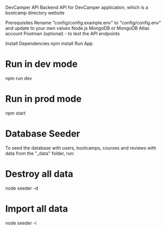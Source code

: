 DevCamper API
Backend API for DevCamper application, which is a bootcamp directory website

Prerequisites
Rename "config/config.example.env" to "config/config.env" and update to your own values
Node.js
MongoDB or MongoDB Atlas account
Postman (optional) - to test the API endpoints

Install Dependencies
npm install
Run App
# Run in dev mode
npm run dev

# Run in prod mode
npm start


# Database Seeder
To seed the database with users, bootcamps, courses and reviews with data from the "_data" folder, run:

# Destroy all data
node seeder -d

# Import all data
node seeder -i
